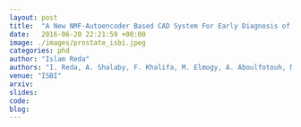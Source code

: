 ```yaml
---
layout: post
title:  "A New NMF-Autoencoder Based CAD System For Early Diagnosis of Prostate Cancer"
date:   2016-06-20 22:21:59 +00:00
image: ./images/prostate_isbi.jpeg
categories: phd
author: "Islam Reda"
authors: "I. Reda, A. Shalaby, F. Khalifa, M. Elmogy, A. Aboulfotouh, M. Abou El-Ghar, **E. Hosseini-Asl**, N. Werghi, R. Keynton, A. El-Baz"
venue: "ISBI"
arxiv: 
slides:
code: 
blog: 
---
```


